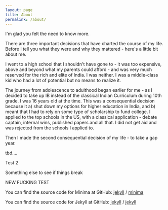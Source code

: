 ```yaml
---
layout: page
title: About
permalink: /about/
---
```

<!-- This page needs to be updateed -->


I'm glad you felt the need to know more. 

There are three important decisions that have charted the course of my life. Before I tell you what they were and why they mattered - here's a little bit about me. 

I went to a high school that I shouldn't have gone to - it was too expensive, above and beyond what my parents could afford - and was very much reserved for the rich and elite of India. I was neither. I was a middle-class kid who had a lot of potential but no means to realize it.

The journey from adolescence to adulthood began earlier for me - as I decided to take up IB instead of the classical Indian Curriculum during 10th grade. I was 16 years old at the time. This was a consequential decision because it a) shut down my options for higher education in India, and b) meant that I had to rely on some type of scholarship to fund college. I applied to the top schools in the US, with a classical application - debate captain, internal wins, published papers and all that. I did not get aid and was rejected from the schools I applied to. 

Then I made the second consequential decision of my life - to take a gap year. 

tbd....

Test 2

Something else to see if things break

NEW FUCKING TEST

You can find the source code for Minima at GitHub:
[jekyll][jekyll-organization] /
[minima](https://github.com/jekyll/minima)

You can find the source code for Jekyll at GitHub:
[jekyll][jekyll-organization] /
[jekyll](https://github.com/jekyll/jekyll)


[jekyll-organization]: https://github.com/jekyll
